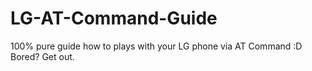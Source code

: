 # LG-AT-Command-Guide
100% pure guide how to plays with your LG phone via AT Command :D Bored? Get out.
